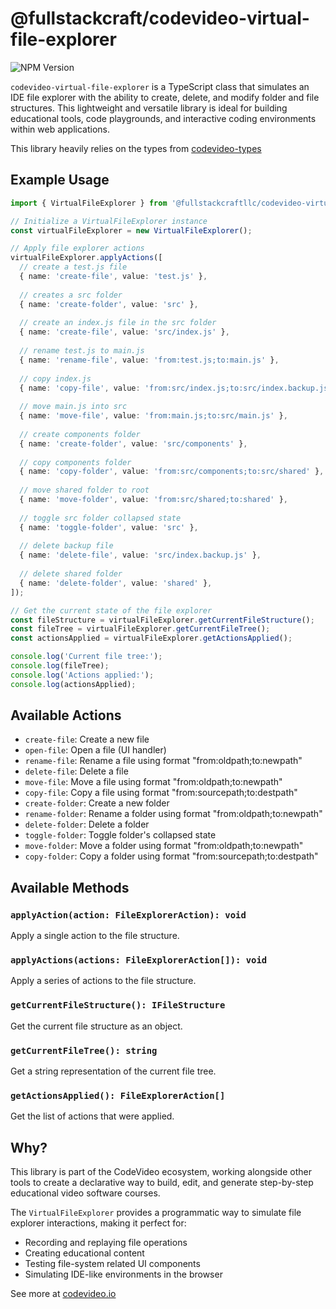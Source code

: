 # @fullstackcraft/codevideo-virtual-file-explorer

![NPM Version](https://img.shields.io/npm/v/:fullstackcraftllc/codevideo-virtual-file-explorer)

`codevideo-virtual-file-explorer` is a TypeScript class that simulates an IDE file explorer with the ability to create, delete, and modify folder and file structures. This lightweight and versatile library is ideal for building educational tools, code playgrounds, and interactive coding environments within web applications.

This library heavily relies on the types from [codevideo-types](https://github.com/codevideo/codevideo-types)

## Example Usage

```typescript
import { VirtualFileExplorer } from '@fullstackcraftllc/codevideo-virtual-file-explorer';

// Initialize a VirtualFileExplorer instance
const virtualFileExplorer = new VirtualFileExplorer();

// Apply file explorer actions
virtualFileExplorer.applyActions([
  // create a test.js file
  { name: 'create-file', value: 'test.js' },
  
  // creates a src folder
  { name: 'create-folder', value: 'src' },
  
  // create an index.js file in the src folder
  { name: 'create-file', value: 'src/index.js' },
  
  // rename test.js to main.js
  { name: 'rename-file', value: 'from:test.js;to:main.js' },
  
  // copy index.js
  { name: 'copy-file', value: 'from:src/index.js;to:src/index.backup.js' },
  
  // move main.js into src
  { name: 'move-file', value: 'from:main.js;to:src/main.js' },
  
  // create components folder
  { name: 'create-folder', value: 'src/components' },
  
  // copy components folder
  { name: 'copy-folder', value: 'from:src/components;to:src/shared' },
  
  // move shared folder to root
  { name: 'move-folder', value: 'from:src/shared;to:shared' },
  
  // toggle src folder collapsed state
  { name: 'toggle-folder', value: 'src' },
  
  // delete backup file
  { name: 'delete-file', value: 'src/index.backup.js' },
  
  // delete shared folder
  { name: 'delete-folder', value: 'shared' },
]);

// Get the current state of the file explorer
const fileStructure = virtualFileExplorer.getCurrentFileStructure();
const fileTree = virtualFileExplorer.getCurrentFileTree();
const actionsApplied = virtualFileExplorer.getActionsApplied();

console.log('Current file tree:');
console.log(fileTree);
console.log('Actions applied:');
console.log(actionsApplied);
```

## Available Actions

- `create-file`: Create a new file
- `open-file`: Open a file (UI handler)
- `rename-file`: Rename a file using format "from:oldpath;to:newpath"
- `delete-file`: Delete a file
- `move-file`: Move a file using format "from:oldpath;to:newpath"
- `copy-file`: Copy a file using format "from:sourcepath;to:destpath"
- `create-folder`: Create a new folder
- `rename-folder`: Rename a folder using format "from:oldpath;to:newpath"
- `delete-folder`: Delete a folder
- `toggle-folder`: Toggle folder's collapsed state
- `move-folder`: Move a folder using format "from:oldpath;to:newpath"
- `copy-folder`: Copy a folder using format "from:sourcepath;to:destpath"

## Available Methods

### `applyAction(action: FileExplorerAction): void`

Apply a single action to the file structure.

### `applyActions(actions: FileExplorerAction[]): void`

Apply a series of actions to the file structure.

### `getCurrentFileStructure(): IFileStructure`

Get the current file structure as an object.

### `getCurrentFileTree(): string`

Get a string representation of the current file tree.

### `getActionsApplied(): FileExplorerAction[]`

Get the list of actions that were applied.

## Why?

This library is part of the CodeVideo ecosystem, working alongside other tools to create a declarative way to build, edit, and generate step-by-step educational video software courses.

The `VirtualFileExplorer` provides a programmatic way to simulate file explorer interactions, making it perfect for:
- Recording and replaying file operations
- Creating educational content
- Testing file-system related UI components
- Simulating IDE-like environments in the browser

See more at [codevideo.io](https://codevideo.io)
